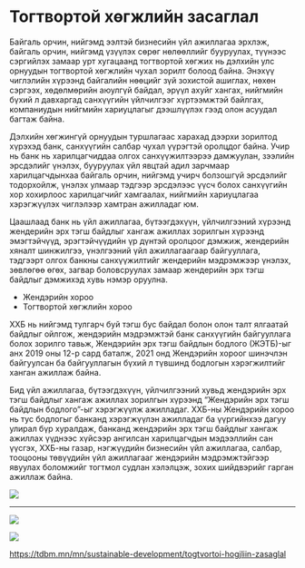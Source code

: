 # Тогтвортой хөгжлийн засаглал


 

Байгаль орчин, нийгэмд ээлтэй бизнесийн үйл ажиллагаа эрхлэж, байгаль орчин, нийгэмд үзүүлэх сөрөг нөлөөллийг бууруулах, түүнээс сэргийлэх замаар урт хугацаанд тогтвортой хөгжих нь дэлхийн улс орнуудын тогтвортой хөгжлийн чухал зорилт болоод байна. Энэхүү чиглэлийн хүрээнд байгалийн нөөцийг зүй зохистой ашиглах, нөхөн сэргээх, хөдөлмөрийн аюулгүй байдал, эрүүл ахуйг хангах, нийгмийн бүхий л давхаргад санхүүгийн үйлчилгээг хүртээмжтэй байлгах, компаниудын нийгмийн хариуцлагыг дээшлүүлэх гээд олон асуудал багтаж байна.

Дэлхийн хөгжингүй орнуудын туршлагаас харахад дээрхи зорилтод хүрэхэд банк, санхүүгийн салбар чухал үүрэгтэй оролцдог байна. Учир нь банк нь харилцагчиддаа олгох санхүүжилтээрээ дамжуулан, зээлийн эрсдэлийг үнэлэх, бууруулах үйл явцтай адил зарчмаар харилцагчдынхаа байгаль орчин, нийгэмд учирч болзошгүй эрсдэлийг тодорхойлж, үнэлэх улмаар тэдгээр эрсдэлээс үүсч болох санхүүгийн хор хохирлоос харилцагчийг хамгаалах, нийгмийн хариуцлагаа хэрэгжүүлэх чиглэлээр хамтран ажилладаг юм.

Цаашлаад банк нь үйл ажиллагаа, бүтээгдэхүүн, үйлчилгээний хүрээнд жендерийн эрх тэгш байдлыг хангаж ажиллах зорилгын хүрээнд эмэгтэйчүүд, эрэгтэйчүүдийн үр дүнтэй оролцоог дэмжиж, жендерийн хяналт шинжилгээ, үнэлгээний үйл ажиллагаагаар байгууллага,  тэдгээрт олгох банкны санхүүжилтийг жендерийн мэдрэмжээр үнэлэх, зөвлөгөө өгөх, загвар боловсруулах замаар жендерийн эрх тэгш байдлыг дэмжихэд хувь нэмэр оруулна.




 

* Жендэрийн хороо
* Тогтвортой хөгжлийн хороо

ХХБ нь нийгэмд тулгарч буй тэгш бус байдал болон олон талт ялгаатай байдлыг ойлгож, жендэрийн мэдрэмжтэй банк санхүүгийн байгууллага болох зорилго тавьж, Жендэрийн эрх тэгш байдлын бодлого (ЖЭТБ)-ыг анх 2019 оны 12-р сард баталж, 2021 онд Жендэрийн хороог шинэчлэн байгуулсан ба байгууллагын бүхий л түвшинд бодлогын хэрэгжилтийг ханган ажиллаж байна.

Бид үйл ажиллагаа, бүтээгдэхүүн, үйлчилгээний хувьд жендэрийн эрх тэгш байдлыг хангаж ажиллах зорилгын хүрээнд “Жендэрийн эрх тэгш байдлын бодлого”-ыг хэрэгжүүлж ажилладаг. ХХБ-ны Жендэрийн хороо нь тус бодлогыг банканд хэрэгжүүлэн ажилладаг ба үүргийнхээ дагуу улирал бүр хуралдаж, банканд жендэрийн эрх тэгш байдлыг хангаж ажиллах үүднээс хүйсээр ангилсан харилцагчдын мэдээллийн сан үүсгэх, ХХБ-ны газар, нэгжүүдийн бизнесийн үйл ажиллагаа, салбар, тооцооны төвүүдийн үйл ажиллагааг жендэрийн мэдрэмжтэйгээр явуулах боломжийг тогтмол судлан хэлэлцэж, зохих шийдвэрийг гарган ажиллаж байна.

![](/sites/default/files/inline-images/goum%2C.png)

---

![](/sites/default/files/inline-images/gendpo.png)

![](/sites/default/files/inline-images/Sustainable%20Development%20Committee.png)












https://tdbm.mn/mn/sustainable-development/togtvortoi-hogjliin-zasaglal

